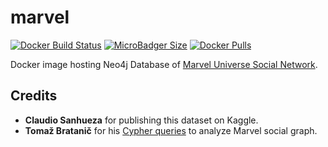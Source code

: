 # marvel
[![Docker Build Status](https://img.shields.io/docker/build/syedhassaanahmed/neo4j-marvel.svg?logo=docker)](https://hub.docker.com/r/syedhassaanahmed/neo4j-marvel/builds/) [![MicroBadger Size](https://img.shields.io/microbadger/image-size/syedhassaanahmed/neo4j-marvel.svg?logo=docker)](https://hub.docker.com/r/syedhassaanahmed/neo4j-marvel/tags/) [![Docker Pulls](https://img.shields.io/docker/pulls/syedhassaanahmed/neo4j-marvel.svg?logo=docker)](https://hub.docker.com/r/syedhassaanahmed/neo4j-marvel/)

Docker image hosting Neo4j Database of [Marvel Universe Social Network](https://www.kaggle.com/csanhueza/the-marvel-universe-social-network).

## Credits
- **Claudio Sanhueza** for publishing this dataset on Kaggle.
- **Tomaž Bratanič** for his [Cypher queries](https://tbgraph.wordpress.com/2017/06/10/neo4j-marvel-social-graph/) to analyze Marvel social graph.